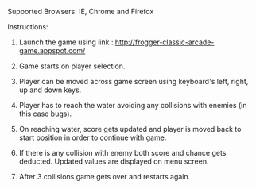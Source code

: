 Supported Browsers: IE, Chrome and Firefox


Instructions:

1. Launch the game using link : http://frogger-classic-arcade-game.appspot.com/

2. Game starts on player selection.

3. Player can be moved across game screen using keyboard's left, right, up and down keys.

4. Player has to reach the water avoiding any collisions with enemies (in this case bugs). 

5. On reaching water, score gets updated and player is moved back to start position in order to continue with game. 

6. If there is any collision with enemy both score and chance gets deducted. Updated values are displayed on menu screen.

7. After 3 collisions game gets over and restarts again.
